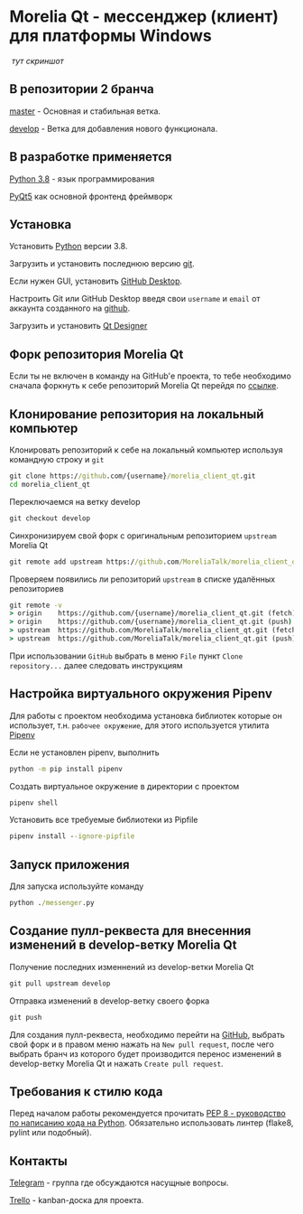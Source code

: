 # Morelia Qt - мессенджер (клиент) для платформы Windows #

![]() *тут скриншот*

## В репозитории 2 бранча ##

[master](https://github.com/MoreliaTalk/morelia_client_qt/tree/master) - Основная и стабильная ветка.

[develop](https://github.com/MoreliaTalk/morelia_client_qt/tree/develop) - Ветка для добавления нового функционала.

## В разработке применяется ##

[Python 3.8](https://www.python.org/) - язык программирования

[PyQt5](https://www.riverbankcomputing.com/software/pyqt/) как основной фронтенд фреймворк

## Установка ##

Установить [Python](https://www.python.org/downloads/) версии 3.8.

Загрузить и установить последнюю версию [git](https://git-scm.com/downloads).

Если нужен GUI, установить [GitHub Desktop](https://desktop.github.com/).

Настроить Git или GitHub Desktop введя свои `username` и `email` от аккаунта созданного на [github](https://www.github.com).

Загрузить и установить [Qt Designer](https://build-system.fman.io/qt-designer-download)

## Форк репозитория Morelia Qt ##

Если ты не включен в команду на GitHub'е проекта, то тебе необходимо сначала форкнуть к себе репозиторий Morelia Qt перейдя по [ссылке](https://github.com/MoreliaTalk/morelia_client_qt/fork).

## Клонирование репозитория на локальный компьютер ##

Клонировать репозиторий к себе на локальный компьютер используя командную строку и `git`

```cmd
git clone https://github.com/{username}/morelia_client_qt.git
cd morelia_client_qt
```

Переключаемся на ветку develop

```cmd
git checkout develop
```

Синхронизируем свой форк с оригинальным репозиторием `upstream` Morelia Qt

```cmd
git remote add upstream https://github.com/MoreliaTalk/morelia_client_qt.git
```

Проверяем появились ли репозиторий `upstream` в списке удалённых репозиториев

```cmd
git remote -v
> origin    https://github.com/{username}/morelia_client_qt.git (fetch)
> origin    https://github.com/{username}/morelia_client_qt.git (push)
> upstream  https://github.com/MoreliaTalk/morelia_client_qt.git (fetch)
> upstream  https://github.com/MoreliaTalk/morelia_client_qt.git (push)
```

При использовании `GitHub` выбрать в меню `File` пункт `Clone repository...` далее следовать инструкциям

## Настройка виртуального окружения Pipenv ##

Для работы с проектом необходима установка библиотек которые он использует, т.н. `рабочее окружение`, для этого используется утилита [Pipenv](https://github.com/pypa/pipenv)

Если не установлен pipenv, выполнить

```cmd
python -m pip install pipenv
```

Создать виртуальное окружение в директории с проектом

```cmd
pipenv shell
```

Установить все требуемые библиотеки из Pipfile

```cmd
pipenv install --ignore-pipfile
```

## Запуск приложения ##

Для запуска используйте команду

```cmd
python ./messenger.py
```

## Создание пулл-реквеста для внесенния изменений в develop-ветку Morelia Qt ##

Получение последних изменнений из develop-ветки Morelia Qt

```cmd
git pull upstream develop
```

Отправка изменений в develop-ветку своего форка

```cmd
git push
```

Для создания пулл-реквеста, необходимо перейти на [GitHub](https://www.github.com), выбрать свой форк и в правом меню нажать на `New pull request`, после чего выбрать бранч из которого будет производится перенос изменений в develop-ветку Morelia Qt и нажать `Create pull request`.

## Требования к стилю кода ##

Перед началом работы рекомендуется прочитать [PEP 8 - руководство по написанию кода на Python](https://pythonworld.ru/osnovy/pep-8-rukovodstvo-po-napisaniyu-koda-na-python.html). Обязательно использовать линтер (flake8, pylint или подобный).

## Контакты ##

[Telegram](https://t.me/joinchat/LImHShzAmIWvpMxDTr5Vxw) - группа где обсуждаются насущные вопросы.

[Trello](https://trello.com/b/qXjJFTP3/develop) - kanban-доска для проекта.
